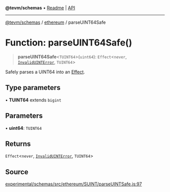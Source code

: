 **@tevm/schemas** • [Readme](../../README.md) \| [API](../../modules.md)

***

[@tevm/schemas](../../README.md) / [ethereum](../README.md) / parseUINT64Safe

# Function: parseUINT64Safe()

> **parseUINT64Safe**\<`TUINT64`\>(`uint64`): `Effect`\<`never`, [`InvalidUINTError`](../classes/InvalidUINTError.md), `TUINT64`\>

Safely parses a UINT64 into an [Effect](https://www.effect.website/docs/essentials/effect-type).

## Type parameters

• **TUINT64** extends `bigint`

## Parameters

• **uint64**: `TUINT64`

## Returns

`Effect`\<`never`, [`InvalidUINTError`](../classes/InvalidUINTError.md), `TUINT64`\>

## Source

[experimental/schemas/src/ethereum/SUINT/parseUINTSafe.js:97](https://github.com/evmts/tevm-monorepo/blob/main/experimental/schemas/src/ethereum/SUINT/parseUINTSafe.js#L97)
